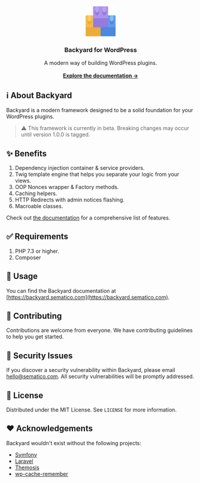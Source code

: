 <!-- PROJECT LOGO -->
<br />
<p align="center">
  <a href="https://backyard.sematico.com">
    <img src="https://raw.githubusercontent.com/backyardwp/assets/master/backyard-logo.svg" alt="Logo" width="80" height="80">
  </a>

  <h3 align="center">Backyard for WordPress</h3>

  <p align="center">
    A modern way of building WordPress plugins.
    <br /><br />
    <a href="https://backyard.sematico.com"><strong>Explore the documentation &rarr;</strong></a>
    <br />
  </p>
</p>

<!-- ABOUT THE PROJECT -->
## ℹ️ About Backyard
Backyard is a modern framework designed to be a solid foundation for your WordPress plugins.

> ⚠️ This framework is currently in beta. Breaking changes may occur until version 1.0.0 is tagged.

<!-- Features -->
## ✨ Benefits

1. Dependency injection container & service providers.
2. Twig template engine that helps you separate your logic from your views.
3. OOP Nonces wrapper & Factory methods.
4. Caching helpers.
5. HTTP Redirects with admin notices flashing.
6. Macroable classes.

Check out [the documentation](https://backyard.sematico.com) for a comprehensive list of features.

<!-- GETTING STARTED -->
## ✅ Requirements

1. PHP 7.3 or higher.
2. Composer

<!-- GETTING STARTED -->
## 📖 Usage

You can find the Backyard documentation at [https://backyard.sematico.com](https://backyard.sematico.com).


<!-- CONTRIBUTING -->
## 🤝 Contributing

Contributions are welcome from everyone. We have contributing guidelines to help you get started.

## 🚨 Security Issues
If you discover a security vulnerability within Backyard, please email [hello@sematico.com](mailto:hello@sematico.com). All security vulnerabilities will be promptly addressed.

<!-- LICENSE -->
## 🔖 License

Distributed under the MIT License. See `LICENSE` for more information.

<!-- ACKNOWLEDGEMENTS -->
## ❤️ Acknowledgements
Backyard wouldn't exist without the following projects:

* [Symfony](https://symfony.com/)
* [Laravel](https://laravel.com/)
* [Themosis](https://framework.themosis.com/)
* [wp-cache-remember](https://github.com/stevegrunwell/wp-cache-remember)
